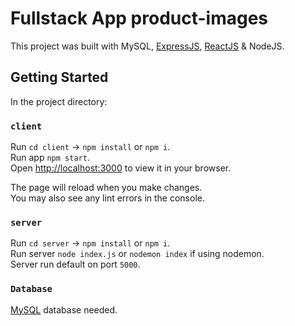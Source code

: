 # Fullstack App product-images

This project was built with MySQL, [ExpressJS](https://github.com/expressjs/express), [ReactJS](https://github.com/facebook/create-react-app) & NodeJS.

## Getting Started

In the project directory:

### `client`

Run `cd client` -> `npm install` or `npm i`.\
Run app `npm start`.\
Open [http://localhost:3000](http://localhost:3000) to view it in your browser.

The page will reload when you make changes.\
You may also see any lint errors in the console.

### `server`

Run `cd server` -> `npm install` or `npm i`.\
Run server `node index.js` or `nodemon index` if using nodemon.\
Server run default on port `5000`.

### `Database`

[MySQL](https://www.mysql.com/) database needed.
